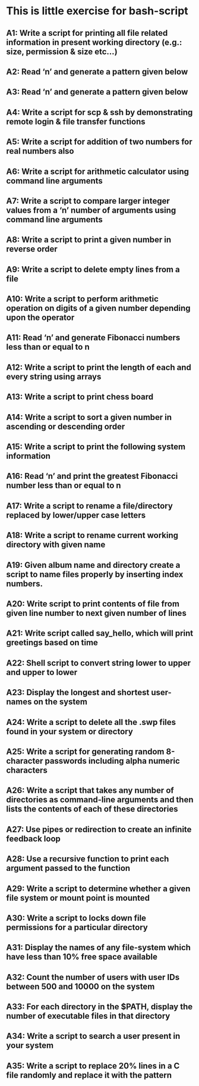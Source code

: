 # This is little exercise for bash-script
##    A1: Write a script for printing all file related information in present working directory (e.g.: size, permission & size etc…)
##    A2: Read ‘n’ and generate a pattern given below
##    A3: Read ‘n’ and generate a pattern given below
##    A4: Write a script for scp & ssh by demonstrating remote login & file transfer functions
##    A5: Write a script for addition of two numbers for real numbers also
##    A6: Write a script for arithmetic calculator using command line arguments
##    A7: Write a script to compare larger integer values from a ‘n’ number of arguments using command line arguments
##    A8: Write a script to print a given number in reverse order
##    A9: Write a script to delete empty lines from a file
##    A10: Write a script to perform arithmetic operation on digits of a given number depending upon the operator
##    A11: Read ‘n’ and generate Fibonacci numbers less than or equal to n
##    A12: Write a script to print the length of each and every string using arrays
##    A13: Write a script to print chess board
##    A14: Write a script to sort a given number in ascending or descending order
##    A15: Write a script to print the following system information
##    A16: Read ‘n’ and print the greatest Fibonacci number less than or equal to n
##    A17: Write a script to rename a file/directory replaced by lower/upper case letters
##    A18: Write a script to rename current working directory with given name
##    A19: Given album name and directory create a script to name files properly by inserting index numbers.
##    A20: Write script to print contents of file from given line number to next given number of lines
##    A21: Write script called say_hello, which will print greetings based on time
##    A22: Shell script to convert string lower to upper and upper to lower
##    A23: Display the longest and shortest user-names on the system
##    A24: Write a script to delete all the .swp files found in your system or directory
##    A25: Write a script for generating random 8-character passwords including alpha numeric characters
##    A26: Write a script that takes any number of directories as command-line arguments and then lists the contents of each of these directories
##    A27: Use pipes or redirection to create an infinite feedback loop
##    A28: Use a recursive function to print each argument passed to the function
##    A29: Write a script to determine whether a given file system or mount point is mounted
##    A30: Write a script to locks down file permissions for a particular directory
##    A31: Display the names of any file-system which have less than 10% free space available
##    A32: Count the number of users with user IDs between 500 and 10000 on the system
##    A33: For each directory in the $PATH, display the number of executable files in that directory
##    A34: Write a script to search a user present in your system
##    A35: Write a script to replace 20% lines in a C file randomly and replace it with the pattern
